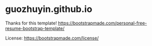 # guozhuyin.github.io

Thanks for this template!
https://bootstrapmade.com/personal-free-resume-bootstrap-template/

License: https://bootstrapmade.com/license/
